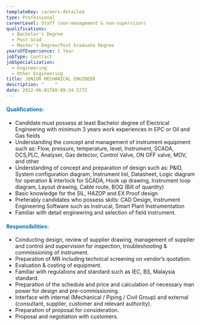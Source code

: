 ```yaml
---
templateKey: careers-detailed
type: Professional
careerLevel: Staff (non-management & non-supervisor)
qualifications:
  - Bachelor's Degree
  - Post Grad
  - Master's Degree/Post Graduate Degree
yearsOfExperience: 1 Year
jobType: Contract
jobSpecialization:
  - Engineering
  - Other Engineering
title: JUNIOR MECHANICAL ENGINEER
description: "    "
date: 2022-06-01T09:09:34.577Z
---
```

<h4 style="color: rgb(0, 115, 175);">Qualifications: </h4>

* Candidate must possess at least Bachelor degree of Electrical Engineering with minimum 3 years work experiences in EPC or Oil and Gas fields
* Understanding the concept and management of instrument equipment such as: Flow, pressure, temperature, level, Instrument, SCADA, DCS,PLC, Analyser, Gas detector, Control Valve, ON OFF valve, MOV, and other
* Understanding of concept and preparation of design such as: P&ID, System configuration diagram, Instrument list, Datasheet, Logic diagram for operation & interlock for SCADA, Hook up drawing, Instrument loop diagram, Layout drawing, Cable route, BOQ (Bill of quantity)
* Basic knowledge for the SIL, HAZOP and EX Proof design
* Preferably candidates who possess skills: CAD Design, Instrument Engineering Software such as Instrucal, Smart Plant Instrumentation
* Familiar with detail engineering and selection of field instrument.


<h4 style="color: rgb(0, 115, 175);">Responsibilities: </h4>

* Conducting design, review of supplier drawing, management of supplier and control and supervision for inspection, troubleshooting & commissioning of instrument.
* Preparation of MR including technical screening on vendor’s quotation.
* Evaluation & costing of equipment.
* Familiar with regulations and standard such as IEC, BS, Malaysia standard.
* Preparation of the schedule and price and calculation of necessary man power for design and pre-commissioning.
* Interface with internal (Mechanical / Piping / Civil Group) and external (consultant, supplier, customer and relevant authority).
* Preparation of proposal for consideration.
* Proposal and negotiation with customers.
